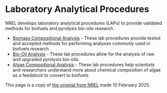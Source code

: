 # Laboratory Analytical Procedures
NREL develops laboratory analytical procedures (LAPs) to provide validated methods for biofuels and pyrolysis bio-oils research.

* [Biomass Compositional Analysis](./biomass-compositional-analysis.md) - These lab procedures provide tested and accepted methods for performing analyses commonly used in biofuels research.
* [Bio-Oil Analysis](./bio-oil-analysis.md) - These lab procedures allow for the analysis of raw and upgraded pyrolysis bio-oils.
* [Algae Compositional Analysis](./algae-analysis.md) - These lab procedures help scientists and researchers understand more about chemical composition of algae as a feedstock to convert to biofuels.

This page is a copy of [the original from NREL](https://www.nrel.gov/bioenergy/laboratory-analytical-procedures.html) made 10 February 2025.
